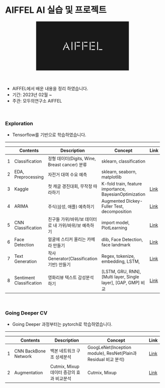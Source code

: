 # AIFFEL AI 실습 및 프로젝트

<p align="center"><img src= "https://github.com/komingsu/AIFFEL/blob/master/data/AIFFEL.png" width="60%" height="60%"></p>
<br>

* AIFFEL에서 배운 내용을 정리 하였습니다.
* 기간: 2023년 02월 ~
* 주관: 모두의연구소 AIFFEL

<br>


### Exploration

* Tensorflow를 기반으로 학습하였습니다.

---

|  | Contents | Description | Concept | Link |
| ----- | ----- | ----- | ----- | ----- |
| 1 | Classification | 정형 데이터(Digits, Wine, Breast cancer) 분류 | sklearn, classification |  |
| 2 | EDA, Preprocessing | 자전거 대여 수요 예측 | sklearn, seaborn, matplotlib |  |
| 3 | Kaggle | 첫 캐글 경진대회, 무작정 따라하기 | K-fold train, feature importance, BayesianOptimization | [Link](https://github.com/komingsu/AIFFEL/blob/master/03_KaggleML/%5Bex-3%5D.ipynb) |
| 4 | ARIMA | 주식(삼성, 애플) 예측하기 | Augmented Dickey-Fuller Test, decomposition | [Link](https://github.com/komingsu/AIFFEL/blob/master/04_ARIMA/ex4.ipynb) |
| 5 | CNN Classification | 친구들 가위/바위/보 데이터로 내 가위/바위/보 예측하기 | import model, PlotLearning | [Link](https://github.com/komingsu/AIFFEL/blob/master/05_CNN/ex5.ipynb) |
| 6 | Face Detection | 얼굴에 스티커 올리는 카메라 만들기 | dlib, Face Detection, face landmark | [Link](https://github.com/komingsu/AIFFEL/blob/master/06_CameraApp/ex6.ipynb) |
| 7 | Text Generation | 작사 Generator(Classification 기반) 만들기  | Regex, tokenize, embedding, LSTM,  | [Link](https://github.com/komingsu/AIFFEL/blob/master/07_TextGenerator/ex7.ipynb) |
| 8 | Sentiment Classification | 영화리뷰 텍스트 감성분석하기 | [LSTM, GRU, RNN], [Multi layer, Single layer], [GAP, GMP] 비교 | [Link](https://github.com/komingsu/AIFFEL/blob/master/08_NaverReview/ex8_NaverReview.ipynb) |

<!-- | 5 | Kaggle | 나의 첫 번째 캐글 경진대회, 무작정 따라해보기 |  | [Link]() |
| 6 | Sentiment Classification | 영화리뷰 텍스트 감성분석하기 |  | [Link]() |
| 7 | Face Recognition | 인물사진을 만들어 보자 |  | [Link]() |
| 8 | Text Summarization | 뉴스 요약봇 만들기 |  | [Link]() |
| 9 | Medical Image Analysis | 폐렴아 기다려라! |  | [Link]() |
| 10 | DCGAN | 인공지능으로 세상에 없던 새로운 패션 만들기 |  | [Link]() |
| 11 | Time Series Forecasting | 어제 오른 내 주식, 과연 내일은? |  | [Link]() |
| 12 | Transformer | 트랜스포머로 만드는 대화형 챗봇 |  | [Link]() |
| 13 | RNN, LSTM, BERT | 인간보다 퀴즈를 잘푸는 인공지능 |  | [Link]() |
| 14 |  | 아이유팬이 좋아할 만한 다른 아티스트 찾기 |  | [Link]() |
| 15 | OCR | 문자를 읽을 수 있는 딥러닝 | CNN, OCR | [Link]() |
| 16 | Session-Based Recommentaion | 다음에 볼 영화 예측하기 |  | [Link]() |
| 17 | Conditioanl GAN | 난 스케치를 할 테니 너는 채색을 하거라 |  | [Link]() | -->

<br>

### Going Deeper CV

* Going Deeper 과정부터는 pytorch로 학습하였습니다.

---

|  | Contents | Description | Concept | Link |
| ----- | ----- | ----- | ----- | ----- |
| 1 | CNN BackBone Network | 백본 네트워크 구조 상세분석 | GoogLeNet(Inception module), ResNet(Plain과 Residual 비교 분석) | [Link](https://github.com/komingsu/AIFFEL/tree/master/17_CNN_Backbone) |
| 2 | Augmentation | Cutmix, Mixup 데이터 증강의 효과 비교분석 | Cutmix, Mixup | [Link](https://github.com/komingsu/AIFFEL/blob/master/18_Augmentation/18_Augmentation.ipynb) |





